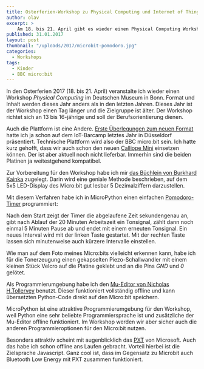 ```yaml
---
title: Osterferien-Workshop zu Physical Computing und Internet of Things
author: olav
excerpt: >
    Am 18. bis 21. April gibt es wieder einen Physical Computing Workshop im Deutschen Museum in Bonn. Dieses Jahr läuft alles ganz anders.
published: 31.01.2017
layout: post
thumbnail: "/uploads/2017/microbit-pomodoro.jpg"
categories:
  - Workshops
tags:
  - Kinder
  - BBC micro:bit
---
```

In den Osterferien 2017 (18. bis 21. April) veranstalte ich wieder einen Workshop *Physical Computing* im Deutschen Museum in Bonn. Format und Inhalt werden dieses Jahr anders als in den letzten Jahren. Dieses Jahr ist der Workshop einen Tag länger und die Zielgruppe ist älter. Der Workshop richtet sich an 13 bis 16-jährige und soll der Berufsorientierung dienen.

Auch die Plattform ist eine Andere. [Erste Überlegungen zum neuen Format](/iot/) hatte ich ja schon auf dem IoT-Barcamp letztes Jahr in Düsseldorf präsentiert. Technische Plattform wird also der BBC micro:bit sein. Ich hatte kurz gehofft, dass wir auch schon den neuen [Calliope Mini](http://calliope.cc/ueber-mini) einsetzen können. Der ist aber aktuell noch nicht lieferbar. Immerhin sind die beiden Platinen ja weitestgehend kompatibel.

Zur Vorbereitung für den Workshop habe ich mir [das Büchlein von Burkhard Kainka](http://amzn.to/2kP048z) zugelegt. Darin wird eine geniale Methode beschrieben, auf dem 5x5 LED-Display des Micro:bit gut lesbar 5 Dezimalziffern darzustellen.

Mit diesem Verfahren habe ich in MicroPython einen einfachen [Pomodoro-Timer](https://de.wikipedia.org/wiki/Pomodoro-Technik) programmiert:

<script src="https://gist.github.com/oschettler/c14aa3c7af3666aacffce028b9e4f7ec.js"></script>

Nach dem Start zeigt der Timer die abgelaufene Zeit sekundengenau an, gibt nach Ablauf der 20 Minuten Arbeitszeit ein Tonsignal, zählt dann noch einmal 5 Minuten Pause ab und endet mit einem erneuten Tonsignal. Ein neues Interval wird mit der linken Taste gestartet. Mit der rechten Taste lassen sich minutenweise auch kürzere Intervalle einstellen.

Wie man auf dem Foto meines Micro:bits vielleicht erkennen kann, habe ich für die Tonerzeugung einen gekapselten Piezo-Schallwandler mit einem kleinen Stück Velcro auf die Platine geklebt und an die Pins *GND* und *0* gelötet.    

Als Programmierumgebung habe ich den [Mu-Editor von Nicholas H.Tollervey](https://codewith.mu/) benutzt. Dieser funktioniert vollständig offline und kann übersetzten Python-Code direkt auf den Micro:bit speichern.

MicroPython ist eine attraktive Programmierumgebung für den Workshop, weil Python eine sehr beliebte Programmiersprache ist und zusätzliche der Mu-Editor offline funktioniert. Im Workshop werden wir aber sicher auch die anderen Programmieroptionen für den Micro:bit nutzen.

Besonders attraktiv scheint mit augenblicklich das [PXT](https://pxt.microbit.org/) von Microsoft. Auch das habe ich schon offline ans Laufen gebracht. Vorteil hierbei ist die Zielsprache Javascript. Ganz cool ist, dass im Gegensatz zu Microbit auch Bluetooth Low Energy mit PXT zusammen funktioniert.
